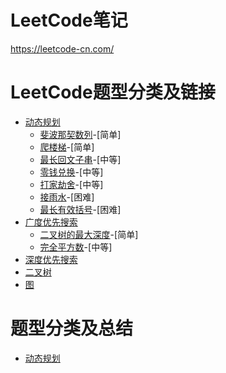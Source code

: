 # LeetCode笔记

https://leetcode-cn.com/

# LeetCode题型分类及链接

- [动态规划](https://leetcode-cn.com/tag/dynamic-programming/problemset/)
  - [斐波那契数列](https://leetcode-cn.com/problems/fei-bo-na-qi-shu-lie-lcof/)-[简单]
  - [爬楼梯](https://leetcode-cn.com/problems/climbing-stairs/)-[简单]
  - [最长回文子串](https://leetcode-cn.com/problems/longest-palindromic-substring/)-[中等]
  - [零钱兑换](https://leetcode-cn.com/problems/coin-change/)-[中等]
  - [打家劫舍](https://leetcode-cn.com/problems/house-robber/)-[中等]
  - [接雨水](https://leetcode-cn.com/problems/trapping-rain-water/)-[困难]
  - [最长有效括号](https://leetcode-cn.com/problems/longest-valid-parentheses/)-[困难]
- [广度优先搜索](https://leetcode-cn.com/tag/breadth-first-search/problemset/)
  - [二叉树的最大深度](https://leetcode-cn.com/problems/maximum-depth-of-binary-tree/)-[简单]
  - [完全平方数](https://leetcode-cn.com/problems/perfect-squares/)-[中等]
- [深度优先搜索](https://leetcode-cn.com/tag/depth-first-search/problemset/)
- [二叉树](https://leetcode-cn.com/tag/binary-tree/problemset/)
- [图](https://leetcode-cn.com/tag/graph/problemset/)

# 题型分类及总结

- [动态规划](dynamic-programming/动态规划.md)
